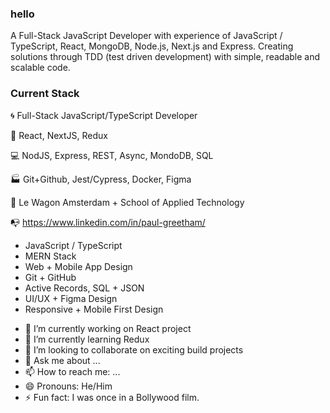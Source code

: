### hello

A Full-Stack JavaScript Developer with experience of JavaScript / TypeScript, React, MongoDB, Node.js, Next.js and Express. Creating solutions through TDD (test driven development) with simple, readable and scalable code.


### Current Stack

:cyclone:   Full-Stack JavaScript/TypeScript Developer

:gun:   React, NextJS, Redux

:computer:   NodJS, Express, REST, Async, MondoDB, SQL 

:factory:   Git+Github, Jest/Cypress, Docker, Figma

:school_satchel:   Le Wagon Amsterdam + School of Applied Technology </SALT>

:mailbox_with_no_mail: https://www.linkedin.com/in/paul-greetham/




* JavaScript / TypeScript
* MERN Stack
* Web + Mobile App Design
* Git + GitHub
* Active Records, SQL + JSON
* UI/UX + Figma Design
* Responsive + Mobile First Design

- 🔭 I’m currently working on React project
- 🌱 I’m currently learning Redux
- 👯 I’m looking to collaborate on exciting build projects
- 💬 Ask me about ...
- 📫 How to reach me: ...
- 😄 Pronouns: He/Him
- ⚡ Fun fact: I was once in a Bollywood film.


